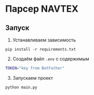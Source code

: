 # Парсер NAVTEX


## Запуск

1. Устанавливаем зависимость 

```
pip install -r requirements.txt
```

2. Создаём файл ```.env``` c содержимым

```bash
TOKEN="key from BotFather"
```

3. Запускаем проект

```
python main.py
```